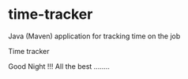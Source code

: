 # time-tracker
Java (Maven) application for tracking time on the job

Time tracker

Good Night !!!
All the best ........
